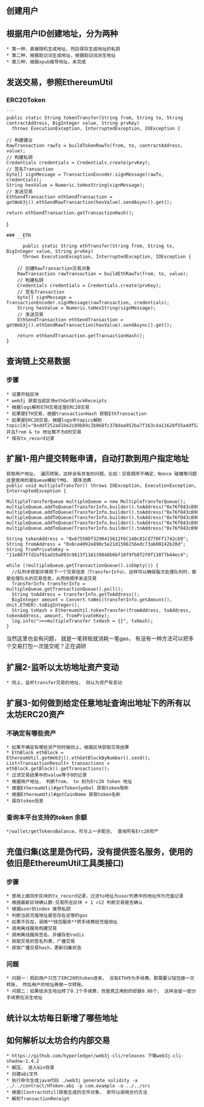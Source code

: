 ##  创建用户
##  根据用户ID创建地址，分为两种
    * 第一种，直接随机生成地址，然后保存生成地址的私钥
    * 第二种，根据助记词生成地址，根据助记词派生地址
    * 第三种，根据xpub推导地址，未完成
##  发送交易，参照EthereumUtil
###  ERC20Token
    ```  
    public static String tokenTransfer(String from, String to, String contractAddress, BigInteger value, String prvKey)
      throws ExecutionException, InterruptedException, IOException {

    // 构建建议
    RawTransaction rawTx = buildTokenRawTx(from, to, contractAddress, value);
    // 构建私钥
    Credentials credentials = Credentials.create(prvKey);
    // 签名Transaction
    byte[] signMessage = TransactionEncoder.signMessage(rawTx, credentials);
    String hexValue = Numeric.toHexString(signMessage);
    // 发送交易
    EthSendTransaction ethSendTransaction = getWeb3j().ethSendRawTransaction(hexValue).sendAsync().get();

    return ethSendTransaction.getTransactionHash();
}
```
###   ETH
    ```
      public static String ethTransfer(String from, String to, BigInteger value, String prvKey)
      throws ExecutionException, InterruptedException, IOException {

    // 创建RawTransaction交易对象
    RawTransaction rawTransaction = buildEthRawTx(from, to, value);
    // 构建私钥
    Credentials credentials = Credentials.create(prvKey);
    // 签名Transaction
    byte[] signMessage = TransactionEncoder.signMessage(rawTransaction, credentials);
    String hexValue = Numeric.toHexString(signMessage);
    // 发送交易
    EthSendTransaction ethSendTransaction = getWeb3j().ethSendRawTransaction(hexValue).sendAsync().get();

    return ethSendTransaction.getTransactionHash();
}
```
## 查询链上交易数据
### 步骤
    * 设置开始区块
    * web3j 获取当前区块ethGetBlockReceipts
    * 根据logs解析ETH交易还是ERC20交易
    * 如果是ETH交易，根据transactionHash 获取EthTransaction
    * 如果是ERC20交易，根据logs中topics解析topic[0]="0xddf252ad1be2c89b69c2b068fc378daa952ba7f163c4a11628f55a4df523b3ef" 并且from & to 地址都不为0的交易
    * 保存tx_record记录
## 扩展1-⽤户提交转账申请，⾃动打款到⽤户指定地址
    获取用户地址， 遍历转账，这样会有并发的问题，比如：交易顺序不确定、Nonce 碰撞等问题
    这里使用的是Queue模拟个MQ， 顺序消费
    public void multipleTransfer() throws IOException, ExecutionException, InterruptedException {

    MultipleTransferQueue multipleQueue = new MultipleTransferQueue();
    multipleQueue.addToQueue(TransferInfo.builder().toAddress("0x76f043cB90FaAFf31CC28091319f3F200df93f71").amount(BigDecimal.ONE).build());
    multipleQueue.addToQueue(TransferInfo.builder().toAddress("0x76f043cB90FaAFf31CC28091319f3F200df93f72").amount(BigDecimal.ONE).build());
    multipleQueue.addToQueue(TransferInfo.builder().toAddress("0x76f043cB90FaAFf31CC28091319f3F200df93f73").amount(BigDecimal.ONE).build());
    multipleQueue.addToQueue(TransferInfo.builder().toAddress("0x76f043cB90FaAFf31CC28091319f3F200df93f74").amount(BigDecimal.ONE).build());
    multipleQueue.addToQueue(TransferInfo.builder().toAddress("0x76f043cB90FaAFf31CC28091319f3F200df93f75").amount(BigDecimal.ONE).build());

    String tokenAddress = "0x67550Df3290415611F6C140c81Cd770Ff1742cb9";
    String fromAddress = "0x8ce4092e890c5e21d1596156edc73ab00242b20d";
    String fromPrivateKey = "11e807ffd2af91ad19a093c9613f116139848b6bf10f9fb8f2f0f138f7b44ec4";

    while (!multipleQueue.getTransactionQueue().isEmpty()) {
      //队列中获取并移除下一个交易信息（TransferInfo）。这样可以确保每次处理队列时，都是处理队头的交易信息，从而按顺序发送交易
      TransferInfo transferInfo = multipleQueue.getTransactionQueue().poll();
      String toAddress = transferInfo.getToAddress();
      BigInteger amount = Convert.toWei(transferInfo.getAmount(), Unit.ETHER).toBigInteger();
      String txHash = EthereumUtil.tokenTransfer(fromAddress, toAddress, tokenAddress, amount, fromPrivateKey);
      log.info(">>>multipleTransfer txHash = {}", txHash);
    }
当然这里也会有问题， 就是一笔转账就消耗一笔gas， 有没有一种方法可以把多个交易打包一次提交呢？正在调研
## 扩展2-监听以太坊地址资产变动
    * 同上，监听transfer交易的地址， 则认为资产有变动
## 扩展3-如何做到给定任意地址查询出地址下的所有以太坊ERC20资产
### 不确定有哪些资产
    * 如果不确定有哪些资产的时候同上，根据区块获取交易结果
    * EthBlock ethBlock = EthereumUtil.getWeb3j().ethGetBlockByNumber().send();
    List<TransactionResult> transactions = ethBlock.getBlock().getTransactions();
    * 过滤交易结果中的value等于0的记录
    * 根据用户地址， 判断from， to 则为Erc20 token 地址
    * 根据EthereumUtil#getTokenSymbol 获取token简称
    * 根据EthereumUtil#getCoinName 获取token名称
    * 保存token信息
### 查询本平台支持的token 余额
    */wallet/getTokensBalance，可与上一步配合， 查询所有Erc20资产

##  充值归集(这里是伪代码，没有提供签名服务，使用的依旧是EthereumUtil工具类接口)
### 步骤
    * 使用上面同步区块的tx_record记录，过滤to地址为user列表中的地址作为充值记录
    * 根据最新区块确认数-交易所在区块 + 1 >12 判断交易是否确认
    * 根据user的index 推导私钥
    * 判断当前充值地址是否存在足够的gas
    * 如果不存在，调用**钱包服务**转手续费给充值地址
    * 调用离线服务构建交易
    * 调用离线服务签名，并缓存到redis
    * 获取交易的签名列表，广播交易
    * 获取广播交易hash，更新归集状态
### 问题
    * 问题一：假如用户只充了ERC20的token进来， 没有ETH作为手续费。那需要父钱包做一次转账， 然后用户的地址再做一次转账。
    * 问题二：如果给派生地址转了0.1个手续费，但是真正用到的却是0.08个， 这样会留一部分手续费在派生地址
## 统计以太坊每⽇新增了哪些地址
## 如何解析以太坊合约内部交易
    * https://github.com/hyperledger/web3j-cli/releases 下载web3j-cli-shadow-1.4.2
    * 解压， 进入bin目录
    * 创建abi文件
    * 执行命令生成java代码 ./web3j generate solidity -a ../../contract/HToken.abi -p com.example -o ../../src
    * 根据[ContractUtil]获取生成的文件对象， 即可以调用合约方法
    * 解析TransactionReceipt